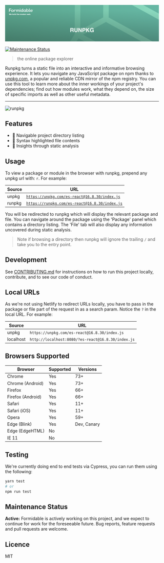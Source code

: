 [![Runpkg — Formidable, We build the modern web](https://raw.githubusercontent.com/FormidableLabs/runpkg/master/Runpkg-Hero.png)](https://formidable.com/open-source/)

[![Maintenance Status][maintenance-image]](#maintenance-status)

> the online package explorer

Runpkg turns a static file into an interactive and informative browsing experience. It lets you navigate any JavaScript package on npm thanks to [unpkg.com](https://unpkg.com), a popular and reliable CDN mirror of the npm registry. You can use this tool to learn more about the inner workings of your project's dependencies; find out how modules work, what they depend on, the size of specific imports as well as other useful metadata.

---

![runpkg](https://user-images.githubusercontent.com/1457604/69634098-77fdcc00-1049-11ea-82db-c2f23cf87179.gif)

## Features

- 🔭 Navigable project directory listing
- 🎨 Syntax highlighted file contents
- 📝 Insights through static analysis

## Usage

To view a package or module in the browser with runpkg, prepend any unpkg url with: `r`. For example:

| Source | URL                                                                                            |
| ------ | ---------------------------------------------------------------------------------------------- |
| unpkg  | [`https://unpkg.com/es-react@16.8.30/index.js`](https://unpkg.com/es-react@16.8.30/index.js)   |
| runpkg | [`https://runpkg.com/es-react@16.8.30/index.js`](https://runpkg.com/es-react@16.8.30/index.js) |

You will be redirected to runpkg which will display the relevant package and file. You can navigate around the package using the 'Package' panel which contains a directory listing. The 'File' tab will also display any information uncovered during static analysis.

> Note if browsing a directory then runpkg will ignore the trailing `/` and take you to the entry point.

## Development

See [CONTRIBUTING.md](./CONTRIBUTING.md) for instructions on how to run this project locally, contribute, and to see our code of conduct.

## Local URLs

As we're not using Netlify to redirect URLs locally, you have to pass in the package or file part of the request in as a search param. Notice the `?` in the local URL. For example:

| Source    | URL                                                |
| --------- | -------------------------------------------------- |
| unpkg     | `https://unpkg.com/es-react@16.8.30/index.js`      |
| localhost | `http://localhost:8080/?es-react@16.8.30/index.js` |

## Browsers Supported

| Browser           | Supported | Versions    |
| ----------------- | --------- | ----------- |
| Chrome            | Yes       | 73+         |
| Chrome (Android)  | Yes       | 73+         |
| Firefox           | Yes       | 66+         |
| Firefox (Android) | Yes       | 66+         |
| Safari            | Yes       | 11+         |
| Safari (iOS)      | Yes       | 11+         |
| Opera             | Yes       | 59+         |
| Edge (Blink)      | Yes       | Dev, Canary |
| Edge (EdgeHTML)   | No        |             |
| IE 11             | No        |             |

## Testing

We're currently doing end to end tests via Cypress, you can run them using the following:

```bash
yarn test
# or
npm run test
```

## Maintenance Status

**Active:** Formidable is actively working on this project, and we expect to continue for work for the foreseeable future. Bug reports, feature requests and pull requests are welcome.

## Licence

MIT

[maintenance-image]: https://img.shields.io/badge/maintenance-active-green.svg?color=brightgreen&style=flat
